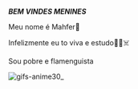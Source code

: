 _**BEM VINDES MENINES**_

Meu nome é Mahfer🎀

Infelizmente eu to viva e estudo👍🏻☠️

Sou pobre e flamenguista

![gifs-anime30](https://github.com/esposadolevi/XuxaCrenteMUAHAHA/assets/140517057/5bf15f90-686f-4d80-b1a3-1c067378c1d1)_
